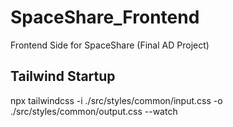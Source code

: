 # SpaceShare_Frontend
Frontend Side for SpaceShare (Final AD Project)

## Tailwind Startup
npx tailwindcss -i ./src/styles/common/input.css -o ./src/styles/common/output.css --watch
